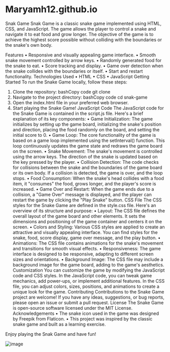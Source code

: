 # Maryamh12.github.io
Snak Game
Snak Game is a classic snake game implemented using HTML, CSS, and JavaScript. The game allows the player to control a snake and navigate it to eat food and grow longer. The objective of the game is to achieve the highest score possible without colliding with the boundaries or the snake's own body.
 
Features
•	Responsive and visually appealing game interface.
•	Smooth snake movement controlled by arrow keys.
•	Randomly generated food for the snake to eat.
•	Score tracking and display.
•	Game over detection when the snake collides with the boundaries or itself.
•	Start and restart functionality.
Technologies Used
•	HTML
•	CSS
•	JavaScript
Getting Started
To run the Snake Game locally, follow these steps:
1.	Clone the repository:
bashCopy code
git clone <repository-url> 
2.	Navigate to the project directory:
bashCopy code
cd snak-game 
3.	Open the index.html file in your preferred web browser.
4.	Start playing the Snake Game!
JavaScript Code
The JavaScript code for the Snake Game is contained in the script.js file. Here's a brief explanation of its key components:
•	Game Initialization: The game initializes by setting up the game board, initializing the snake's position and direction, placing the food randomly on the board, and setting the initial score to 0.
•	Game Loop: The core functionality of the game is based on a game loop implemented using the setInterval() function. This loop continuously updates the game state and redraws the game board on the screen.
•	Snake Movement: The snake's movement is controlled using the arrow keys. The direction of the snake is updated based on the key pressed by the player.
•	Collision Detection: The code checks for collisions between the snake and the boundaries of the game board or its own body. If a collision is detected, the game is over, and the loop stops.
•	Food Consumption: When the snake's head collides with a food item, it "consumes" the food, grows longer, and the player's score is increased.
•	Game Over and Restart: When the game ends due to a collision, a "Game Over" message is displayed, and the player can restart the game by clicking the "Play Snake" button.
CSS File
The CSS styles for the Snake Game are defined in the style.css file. Here's an overview of its structure and purpose:
•	Layout: The CSS file defines the overall layout of the game board and other elements. It sets the dimensions and positioning of the game container and centers it on the screen.
•	Colors and Styling: Various CSS styles are applied to create an attractive and visually appealing interface. You can find styles for the snake, food, score display, game over message, and the play button.
•	Animations: The CSS file contains animations for the snake's movement and transitions for smooth visual effects.
•	Responsiveness: The game interface is designed to be responsive, adapting to different screen sizes and orientations.
•	Background Image: The CSS file may include a background image for the game board, adding to the game's aesthetics.
Customization
You can customize the game by modifying the JavaScript code and CSS styles. In the JavaScript code, you can tweak game mechanics, add power-ups, or implement additional features. In the CSS file, you can adjust colors, sizes, positions, and animations to create a unique look for the game.
Contributing
Contributions to the Snake Game project are welcome! If you have any ideas, suggestions, or bug reports, please open an issue or submit a pull request.
License
The Snake Game is open-source software licensed under the MIT License.
Acknowledgements
•	The snake icon used in the game was designed by Freepik from Flaticon.
•	This project was inspired by the classic snake game and built as a learning exercise.
 
Enjoy playing the Snak Game and have fun!

![image](https://github.com/Maryamh12/Maryamh12.github.io/assets/117775713/989197da-e442-41a9-9120-da857d753cfe)

